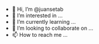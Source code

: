 - 👋 Hi, I’m @juansetab
- 👀 I’m interested in ...
- 🌱 I’m currently learning ...
- 💞️ I’m looking to collaborate on ...
- 📫 How to reach me ...

<!---
juansetab/juansetab is a ✨ special ✨ repository because its `README.md` (this file) appears on your GitHub profile.
You can click the Preview link to take a look at your changes.
--->
